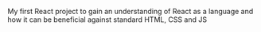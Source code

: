 My first React project to gain an understanding of React as a language and how it can be beneficial against standard HTML, CSS and JS
